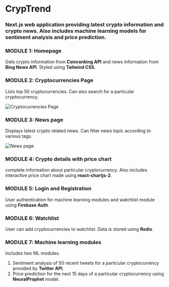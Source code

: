 # CrypTrend

### __Next.js__ web application providing latest crypto information and crypto news. Also includes machine learning models for sentiment analysis and price prediction.

### MODULE 1: Homepage
Gets crypto information from __Coinranking API__ and news information from __Bing News API__. Styled using __Tailwind CSS__.   


### MODULE 2: Cryptocurrencies Page
Lists top 50 cryptocurrencies. Can also search for a particular cryptocurrency.   

![Cryptocurrencies Page](https://www.linkpicture.com/q/cryptrend1.png)

### MODULE 3: News page
Displays latest crypto related news. Can filter news topic according to various tags.    

![News page](https://www.linkpicture.com/q/cryptrend2.png)

### MODULE 4: Crypto details with price chart
complete information about particular cryptocurrency. Also includes interactive price chart made using __react-chartjs-2__.    


### MODULE 5: Login and Registration
User authentication for machine learning modules and watchlist module using __Firebase Auth__.    


### MODULE 6: Watchlist
User can add cryptocurrencies to watchlist. Data is stored using __Redis__.    


### MODULE 7: Machine learning modules
Includes two ML modules. 
1) Sentiment analysis of 50 recent tweets for a particular cryptocurrency provided by __Twitter API__. 
2) Price prediction for the next 15 days of a particular cryptocurrency using __NeuralProphet__ model.    



